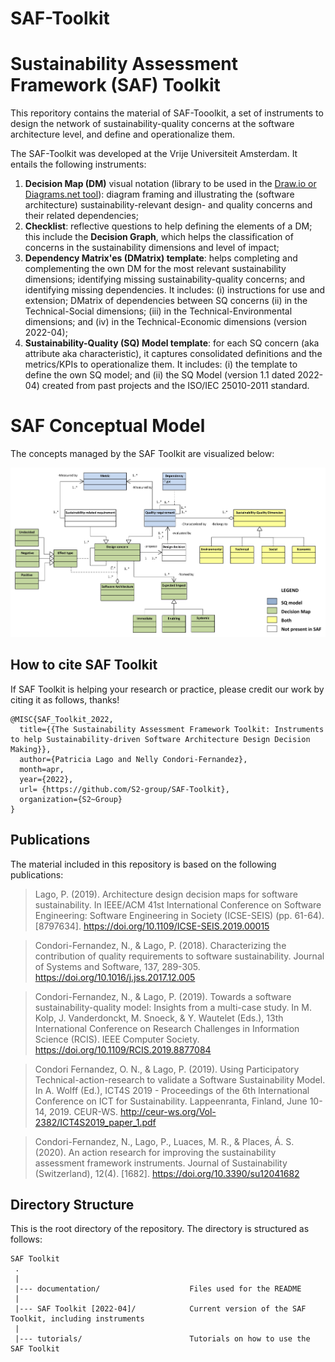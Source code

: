 # SAF-Toolkit
# Sustainability Assessment Framework (SAF) Toolkit
This reporitory contains the material of SAF-Tooolkit, a set of instruments to design the network of sustainability-quality concerns at the software architecture level, and define and operationalize them.

The SAF-Toolkit was developed at the Vrije Universiteit Amsterdam. It entails the following instruments:
1. **Decision Map (DM)** visual notation (library to be used in the [Draw.io or Diagrams.net tool](https://www.diagrams.net)): diagram framing and illustrating the (software architecture) sustainability-relevant design- and quality concerns and their related dependencies;
2. **Checklist**: reflective questions to help defining the elements of a DM; this include the **Decision Graph**, which helps the classification of concerns in the sustainability dimensions and level of impact;
3. **Dependency Matrix'es (DMatrix) template**: helps completing and complementing the own DM for the most relevant sustainability dimensions; identifying missing sustainability-quality concerns; and identifying missing dependencies. It includes: (i) instructions for use and extension; DMatrix of dependencies between SQ concerns (ii) in the Technical-Social dimensions; (iii) in the Technical-Environmental dimensions; and (iv) in the Technical-Economic dimensions (version 2022-04);
4. **Sustainability-Quality (SQ) Model template**: for each SQ concern (aka attribute aka characteristic), it captures consolidated definitions and the metrics/KPIs to operationalize them. It includes: (i) the template to define the own SQ model; and (ii) the SQ Model (version 1.1 dated 2022-04) created from past projects and the ISO/IEC 25010-2011 standard.

# SAF Conceptual Model
The concepts managed by the SAF Toolkit are visualized below:

<p align="center">
<img src="./documentation/SAFmodel.jpeg" alt="Overview of the SAF conceptual model" width="900"/>
</p>

## How to cite SAF Toolkit

If SAF Toolkit is helping your research or practice, please credit our work by citing it as follows, thanks!

``` 
@MISC{SAF_Toolkit_2022,
  title={{The Sustainability Assessment Framework Toolkit: Instruments to help Sustainability-driven Software Architecture Design Decision Making}},
  author={Patricia Lago and Nelly Condori-Fernandez},
  month=apr,
  year={2022},
  url= {https://github.com/S2-group/SAF-Toolkit},
  organization={S2~Group}
}
```

## Publications
The material included in this repository is based on the following publications:

> Lago, P. (2019). Architecture design decision maps for software sustainability. In IEEE/ACM 41st International Conference on Software Engineering: Software Engineering in Society (ICSE-SEIS) (pp. 61-64). [8797634]. https://doi.org/10.1109/ICSE-SEIS.2019.00015

> Condori-Fernandez, N., & Lago, P. (2018). Characterizing the contribution of quality requirements to software sustainability. Journal of Systems and Software, 137, 289-305. https://doi.org/10.1016/j.jss.2017.12.005

> Condori-Fernandez, N., & Lago, P. (2019). Towards a software sustainability-quality model: Insights from a multi-case study. In M. Kolp, J. Vanderdonckt, M. Snoeck, & Y. Wautelet (Eds.), 13th International Conference on Research Challenges in Information Science (RCIS). IEEE Computer Society. https://doi.org/10.1109/RCIS.2019.8877084

> Condori Fernandez, O. N., & Lago, P. (2019). Using Participatory Technical-action-research to validate a Software Sustainability Model. In A. Wolff (Ed.), ICT4S 2019 - Proceedings of the 6th International Conference on ICT for Sustainability. Lappeenranta, Finland, June 10-14, 2019. CEUR-WS. http://ceur-ws.org/Vol-2382/ICT4S2019_paper_1.pdf

> Condori-Fernandez, N., Lago, P., Luaces, M. R., & Places, Á. S. (2020). An action research for improving the sustainability assessment framework instruments. Journal of Sustainability (Switzerland), 12(4). [1682]. https://doi.org/10.3390/su12041682

Directory Structure
---------------
This is the root directory of the repository. The directory is structured as follows:

    SAF Toolkit
     .
     |        
     |--- documentation/                    Files used for the README
     |                         
     |--- SAF Toolkit [2022-04]/            Current version of the SAF Toolkit, including instruments                              
     |
     |--- tutorials/                        Tutorials on how to use the SAF Toolkit
